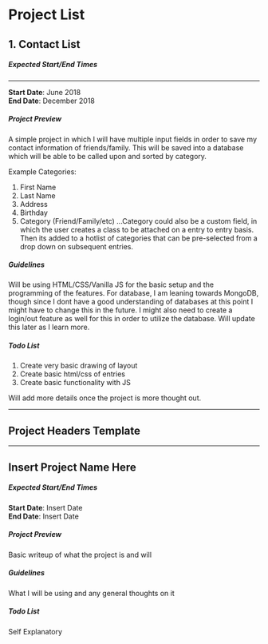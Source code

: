 # Project List #

## 1. Contact List ##

##### Expected Start/End Times #####
---
**Start Date**: June 2018  
**End Date**: December 2018

#####  Project Preview #####
A simple project in which I will have multiple input fields in order to save my contact information of friends/family. This will be saved into a database which will be able to be called upon and sorted by category. 

Example Categories:
1. First Name
2. Last Name
3. Address
4. Birthday
5. Category (Friend/Family/etc)
...Category could also be a custom field, in which the user creates a class to be attached on a entry to entry basis. Then its added to a hotlist of categories that can be pre-selected from a drop down on subsequent entries.

#####  Guidelines #####
Will be using HTML/CSS/Vanilla JS for the basic setup and the programming of the features. For database, I am leaning towards MongoDB, though since I dont have a good understanding of databases at this point I might have to change this in the future. I might also need to create a login/out feature as well for this in order to utilize the database. Will update this later as I learn more.

#####  Todo List #####
1. Create very basic drawing of layout
2. Create basic html/css of entries
3. Create basic functionality with JS

Will add more details once the project is more thought out.





---
## Project Headers Template ##
---

## Insert Project Name Here ##

##### Expected Start/End Times #####
**Start Date**: Insert Date  
**End Date**: Insert Date


#####  Project Preview #####
Basic writeup of what the project is and will

#####  Guidelines #####
What I will be using and any general thoughts on it

##### Todo List #####
Self Explanatory